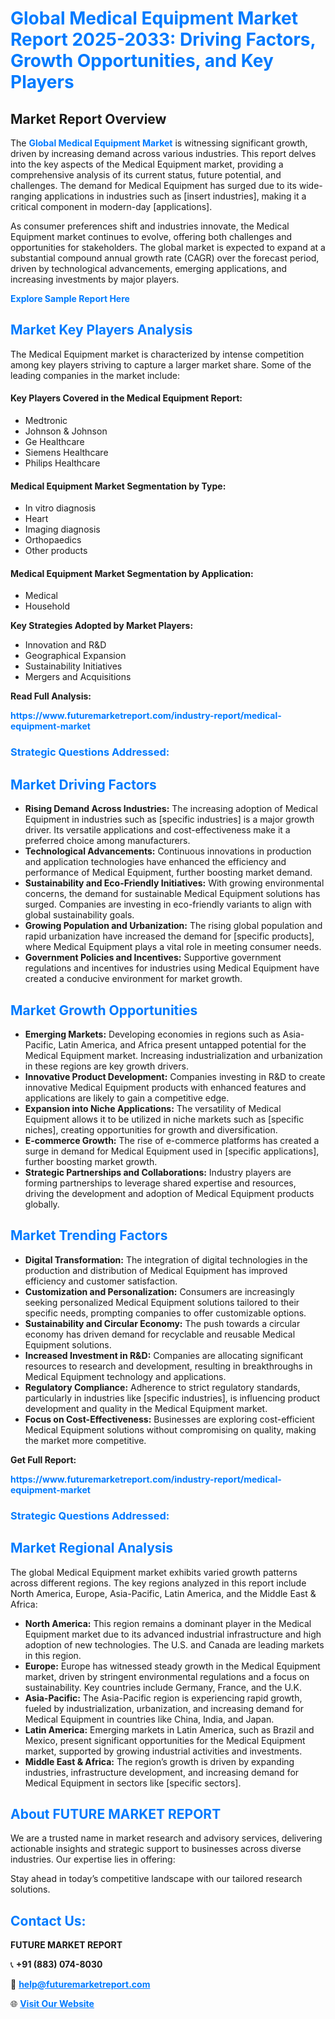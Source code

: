 <h1 style="color: #007BFF;">Global Medical Equipment Market Report 2025-2033: Driving Factors, Growth Opportunities, and Key Players</h1>

<section id="overview">
<h2>Market Report Overview</h2>
<p>The <a href="https://www.futuremarketreport.com/industry-report/medical-equipment-market" style="color: #007BFF; text-decoration: none;"><strong>Global Medical Equipment Market</strong></a> is witnessing significant growth, driven by increasing demand across various industries. This report delves into the key aspects of the Medical Equipment market, providing a comprehensive analysis of its current status, future potential, and challenges. The demand for Medical Equipment has surged due to its wide-ranging applications in industries such as [insert industries], making it a critical component in modern-day [applications].</p>
<p>As consumer preferences shift and industries innovate, the Medical Equipment market continues to evolve, offering both challenges and opportunities for stakeholders. The global market is expected to expand at a substantial compound annual growth rate (CAGR) over the forecast period, driven by technological advancements, emerging applications, and increasing investments by major players.</p>
</section>

<section id="overview">
<p><a href="https://www.futuremarketreport.com/request-sample/reportId=50655" style="color: #007BFF; text-decoration: none;"><strong>Explore Sample Report Here</strong></a></p>
</section>

<section id="key-players">
<h2 style="color: #007BFF;">Market Key Players Analysis</h2>
<p>The Medical Equipment market is characterized by intense competition among key players striving to capture a larger market share. Some of the leading companies in the market include:</p>
<h4>Key Players Covered in the Medical Equipment Report:</h4>
<ul><li>Medtronic</li><li>Johnson &amp; Johnson</li><li>Ge Healthcare</li><li>Siemens Healthcare</li><li>Philips Healthcare</li></ul>
<h4>Medical Equipment Market Segmentation by Type:</h4>
<ul><li>In vitro diagnosis</li><li>Heart</li><li>Imaging diagnosis</li><li>Orthopaedics</li><li>Other products</li></ul>

<h4>Medical Equipment Market Segmentation by Application:</h4>
<ul><li>Medical</li><li>Household</li></ul>
<p><strong>Key Strategies Adopted by Market Players:</strong></p>
<ul>
<li>Innovation and R&D</li>
<li>Geographical Expansion</li>
<li>Sustainability Initiatives</li>
<li>Mergers and Acquisitions</li>
</ul>
</section>

<section>
<p><strong>Read Full Analysis: </strong></p><a href="https://www.futuremarketreport.com/industry-report/medical-equipment-market" style="color: #007BFF; text-decoration: none;"><strong>https://www.futuremarketreport.com/industry-report/medical-equipment-market</strong></a>
<h3 style="color: #007BFF;">Strategic Questions Addressed:</h3>
</section>

<section id="driving-factors">
<h2 style="color: #007BFF;">Market Driving Factors</h2>
<ul>
<li><strong>Rising Demand Across Industries:</strong> The increasing adoption of Medical Equipment in industries such as [specific industries] is a major growth driver. Its versatile applications and cost-effectiveness make it a preferred choice among manufacturers.</li>
<li><strong>Technological Advancements:</strong> Continuous innovations in production and application technologies have enhanced the efficiency and performance of Medical Equipment, further boosting market demand.</li>
<li><strong>Sustainability and Eco-Friendly Initiatives:</strong> With growing environmental concerns, the demand for sustainable Medical Equipment solutions has surged. Companies are investing in eco-friendly variants to align with global sustainability goals.</li>
<li><strong>Growing Population and Urbanization:</strong> The rising global population and rapid urbanization have increased the demand for [specific products], where Medical Equipment plays a vital role in meeting consumer needs.</li>
<li><strong>Government Policies and Incentives:</strong> Supportive government regulations and incentives for industries using Medical Equipment have created a conducive environment for market growth.</li>
</ul>
</section>

<section id="growth-opportunities">
<h2 style="color: #007BFF;">Market Growth Opportunities</h2>
<ul>
<li><strong>Emerging Markets:</strong> Developing economies in regions such as Asia-Pacific, Latin America, and Africa present untapped potential for the Medical Equipment market. Increasing industrialization and urbanization in these regions are key growth drivers.</li>
<li><strong>Innovative Product Development:</strong> Companies investing in R&D to create innovative Medical Equipment products with enhanced features and applications are likely to gain a competitive edge.</li>
<li><strong>Expansion into Niche Applications:</strong> The versatility of Medical Equipment allows it to be utilized in niche markets such as [specific niches], creating opportunities for growth and diversification.</li>
<li><strong>E-commerce Growth:</strong> The rise of e-commerce platforms has created a surge in demand for Medical Equipment used in [specific applications], further boosting market growth.</li>
<li><strong>Strategic Partnerships and Collaborations:</strong> Industry players are forming partnerships to leverage shared expertise and resources, driving the development and adoption of Medical Equipment products globally.</li>
</ul>
</section>

<section id="trending-factors">
<h2 style="color: #007BFF;">Market Trending Factors</h2>
<ul>
<li><strong>Digital Transformation:</strong> The integration of digital technologies in the production and distribution of Medical Equipment has improved efficiency and customer satisfaction.</li>
<li><strong>Customization and Personalization:</strong> Consumers are increasingly seeking personalized Medical Equipment solutions tailored to their specific needs, prompting companies to offer customizable options.</li>
<li><strong>Sustainability and Circular Economy:</strong> The push towards a circular economy has driven demand for recyclable and reusable Medical Equipment solutions.</li>
<li><strong>Increased Investment in R&D:</strong> Companies are allocating significant resources to research and development, resulting in breakthroughs in Medical Equipment technology and applications.</li>
<li><strong>Regulatory Compliance:</strong> Adherence to strict regulatory standards, particularly in industries like [specific industries], is influencing product development and quality in the Medical Equipment market.</li>
<li><strong>Focus on Cost-Effectiveness:</strong> Businesses are exploring cost-efficient Medical Equipment solutions without compromising on quality, making the market more competitive.</li>
</ul>
</section>

<section>
<p><strong>Get Full Report: </strong></p><a href="https://www.futuremarketreport.com/industry-report/medical-equipment-market" style="color: #007BFF; text-decoration: none;"><strong>https://www.futuremarketreport.com/industry-report/medical-equipment-market</strong></a>
<h3 style="color: #007BFF;">Strategic Questions Addressed:</h3>
</section>


<section id="regional-analysis">
<h2 style="color: #007BFF;">Market Regional Analysis</h2>
<p>The global Medical Equipment market exhibits varied growth patterns across different regions. The key regions analyzed in this report include North America, Europe, Asia-Pacific, Latin America, and the Middle East & Africa:</p>
<ul>
<li><strong>North America:</strong> This region remains a dominant player in the Medical Equipment market due to its advanced industrial infrastructure and high adoption of new technologies. The U.S. and Canada are leading markets in this region.</li>
<li><strong>Europe:</strong> Europe has witnessed steady growth in the Medical Equipment market, driven by stringent environmental regulations and a focus on sustainability. Key countries include Germany, France, and the U.K.</li>
<li><strong>Asia-Pacific:</strong> The Asia-Pacific region is experiencing rapid growth, fueled by industrialization, urbanization, and increasing demand for Medical Equipment in countries like China, India, and Japan.</li>
<li><strong>Latin America:</strong> Emerging markets in Latin America, such as Brazil and Mexico, present significant opportunities for the Medical Equipment market, supported by growing industrial activities and investments.</li>
<li><strong>Middle East & Africa:</strong> The region’s growth is driven by expanding industries, infrastructure development, and increasing demand for Medical Equipment in sectors like [specific sectors].</li>
</ul>
</section>

<footer>
<h2 style="color: #007BFF;">About FUTURE MARKET REPORT</h2>
<p>We are a trusted name in market research and advisory services, delivering actionable insights and strategic support to businesses across diverse industries. Our expertise lies in offering:</p>

<p>Stay ahead in today’s competitive landscape with our tailored research solutions.</p>

<h2 style="color: #007BFF;">Contact Us:</h2>
<p><strong>FUTURE MARKET REPORT</strong></p>
<p>📞 <strong>+91 (883) 074-8030</strong></p>
<p>📧 <strong><a href="mailto:help@futuremarketreport.com" style="color: #007BFF;">help@futuremarketreport.com</a></strong></p>
<p>🌐 <strong><a href="https://www.futuremarketreport.com/" style="color: #007BFF;">Visit Our Website</a></strong></p>
</footer>